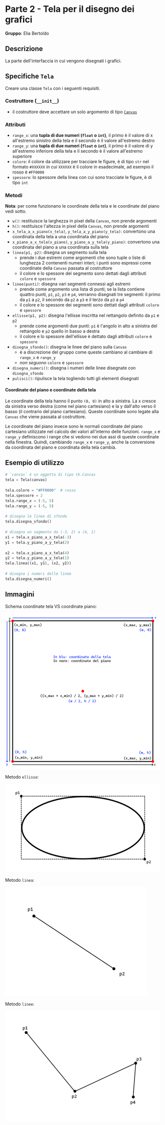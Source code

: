# Parte 2 - Tela per il disegno dei grafici

**Gruppo**: Elia Bertoldo

## Descrizione

La parte dell'interfaccia in cui vengono disegnati i grafici.

## Specifiche `Tela`

Creare una classe `Tela` con i seguenti requisiti.

### Costruttore (`__init__`)

- il costruttore deve accettare un solo argomento di tipo
  [`Canvas`](https://anzeljg.github.io/rin2/book2/2405/docs/tkinter/canvas.html)

### Attributi

- `range_x`: una **tupla di due numeri (`float` o `int`)**, il primo è il valore
  di x all'estremo sinistro della tela e il secondo è il valore all'estremo
  destro
- `range_y`: una **tupla di due numeri (`float` o `int`)**, il primo è il valore
  di y all'estremo inferiore della tela e il secondo è il valore all'estremo
  superiore
- `colore`: il colore da utilizzare per tracciare le figure, è di tipo `str`
  nel formato `#XXXXXX` in cui `XXXXXX` è il colore in esadecimale, ad esempio
  il rosso è `#FF0000`
- `spessore`: lo spessore della linea con cui sono tracciate le figure, è di
  tipo `int`

### Metodi

**Nota**: per come funzionano le coordinate della tela e le coordinate del piano
vedi sotto.

- `w()`: restituisce la larghezza in pixel della `Canvas`, non prende argomenti
- `h()`: restituisce l'altezza in pixel della `Canvas`, non prende argomenti
- `x_tela_a_x_piano(x_tela)`, `y_tela_a_y_piano(y_tela)`: convertono una
  coordinata della tela a una coordinata del piano
- `x_piano_a_x_tela(x_piano)`, `y_piano_a_y_tela(y_piano)`: convertono una
  coordinata del piano a una coordinata sulla tela
- `linea(p1, p2)`: disegna un segmento sulla tela
  - prende i due estremi come argomenti che sono tuple o liste di lunghezza 2
    contenenti numeri interi; i punti sono espressi come coordinate della
    `Canvas` passata al costruttore
  - il colore e lo spessore del segmento sono dettati dagli attributi `colore` e
    `spessore`
- `linee(punti)`: disegna vari segmenti connessi agli estremi
  - prende come argomento una lista di punti; se la lista contiene quattro
    punti, `p1`, `p2`, `p3` e `p4`, verranno disegnati tre segmenti: il primo da
    `p1` a `p2`, il secondo da `p2` a `p3` e il terzo da `p3` a `p4`
  - il colore e lo spessore dei segmenti sono dettati dagli attributi `colore` e
    `spessore`
- `ellisse(p1, p2)`: disegna l'ellisse inscritta nel rettangolo definito da `p1`
  e `p2`
  - prende come argomenti due punti: `p1` è l'angolo in alto a sinistra del
    rettangolo e `p2` quello in basso a destra
  - il colore e lo spessore dell'ellisse è dettato dagli attributi `colore` e
    `spessore`
- `disegna_sfondo()`: disegna le linee del piano sulla `Canvas`
  - è a discrezione del gruppo come queste cambiano al cambiare di `range_x` e
    `range_y`
  - *non seguono* `colore` e `spessore`
- `disegna_numeri()`: disegna i numeri delle linee disegnate con
  `disegna_sfondo`
- `pulisci()`: ripulisce la tela togliendo tutti gli elementi disegnati

#### Coordinate del piano e coordinate della tela

Le coordinate della tela hanno il punto `(0, 0)` in alto a sinistra. La x cresce
da sinistra verso destra (come nel piano cartesiano) e la y dall'alto verso il
basso (il contrario del piano cartesiano). Queste coordinate sono legate alla
`Canvas` che viene passata al costruttore.

Le coordinate del piano invece sono le normali coordinate del piano cartesiano
utilizzate nel calcolo dei valori all'interno delle funzioni. `range_x` e
`range_y` definiscono i range che si vedono nei due assi di queste coordinate
nella finestra. Quindi, cambiando `range_x` e `range_y`, anche la conversione da
coordinata del piano e coordinata della tela cambia.

## Esempio di utilizzo

```python
# `canvas` è un oggetto di tipo tk.Canvas
tela = Tela(canvas)

tela.colore = "#FF0000"  # rosso
tela.spessore = 2
tela.range_x = (-5, 5)
tela.range_y = (-5, 5)

# disegna le linee di sfondo
tela.disegna_sfondo()

# disegna un segmento da (-3, 2) a (4, 1)
x1 = tela.x_piano_a_x_tela(-3)
y1 = tela.y_piano_a_y_tela(2)

x2 = tela.x_piano_a_x_tela(4)
y2 = tela.y_piano_a_y_tela(1)
tela.linea((x1, y1), (x2, y2))

# disegna i numeri delle linee
tela.disegna_numeri()
```

## Immagini

Schema coordinate tela VS coordinate piano:

![Coordinate](https://raw.githubusercontent.com/Classe-4CA-DucaDegliAbruzzi/CalcolatriceGrafica/main/media/coordinate.png)

Metodo `ellisse`:

![Ellisse](https://raw.githubusercontent.com/Classe-4CA-DucaDegliAbruzzi/CalcolatriceGrafica/main/media/ellisse.png)

Metodo `linea`:

![Linea](https://raw.githubusercontent.com/Classe-4CA-DucaDegliAbruzzi/CalcolatriceGrafica/main/media/linea.png)

Metodo `linee`:

![Linee](https://raw.githubusercontent.com/Classe-4CA-DucaDegliAbruzzi/CalcolatriceGrafica/main/media/linee.png)
